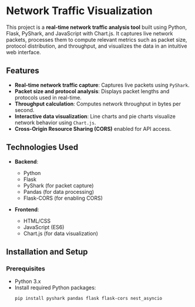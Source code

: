 # Network Traffic Visualization

This project is a **real-time network traffic analysis tool** built using Python, Flask, PyShark, and JavaScript with Chart.js. It captures live network packets, processes them to compute relevant metrics such as packet size, protocol distribution, and throughput, and visualizes the data in an intuitive web interface.

## Features

- **Real-time network traffic capture**: Captures live packets using `PyShark`.
- **Packet size and protocol analysis**: Displays packet lengths and protocols used in real-time.
- **Throughput calculation**: Computes network throughput in bytes per second.
- **Interactive data visualization**: Line charts and pie charts visualize network behavior using `Chart.js`.
- **Cross-Origin Resource Sharing (CORS)** enabled for API access.

## Technologies Used

- **Backend**:
  - Python
  - Flask
  - PyShark (for packet capture)
  - Pandas (for data processing)
  - Flask-CORS (for enabling CORS)

- **Frontend**:
  - HTML/CSS
  - JavaScript (ES6)
  - Chart.js (for data visualization)

## Installation and Setup

### Prerequisites

- Python 3.x
- Install required Python packages:
  ```bash
  pip install pyshark pandas flask flask-cors nest_asyncio
